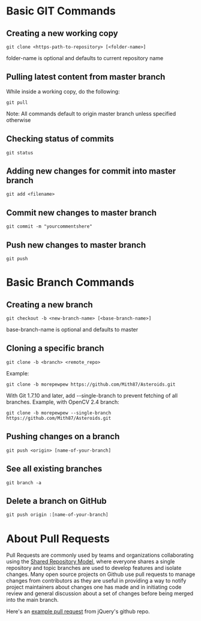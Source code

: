# Basic GIT Commands

## Creating a new working copy

```
git clone <https-path-to-repository> [<folder-name>]
```

folder-name is optional and defaults to current repository name

## Pulling latest content from master branch

While inside a working copy, do the following:

```
git pull
```

Note: All commands default to origin master branch unless specified otherwise

## Checking status of commits

```
git status
```

## Adding new changes for commit into master branch

```
git add <filename>
```

## Commit new changes to master branch

```
git commit -m "yourcommentshere"
```

## Push new changes to master branch

```
git push
```

# Basic Branch Commands

## Creating a new branch

```
git checkout -b <new-branch-name> [<base-branch-name>]
```

base-branch-name is optional and defaults to master

## Cloning a specific branch

```
git clone -b <branch> <remote_repo>
```

Example:

```
git clone -b morepewpew https://github.com/Mith87/Asteroids.git
```

With Git 1.7.10 and later, add --single-branch to prevent fetching of all branches. Example, with OpenCV 2.4 branch:

```
git clone -b morepewpew --single-branch https://github.com/Mith87/Asteroids.git
```

## Pushing changes on a branch

```
git push <origin> [name-of-your-branch]
```

## See all existing branches

```
git branch -a 
```

## Delete a branch on GitHub

```
git push origin :[name-of-your-branch]
```

# About Pull Requests

Pull Requests are commonly used by teams and organizations collaborating using the [Shared Repository Model](https://help.github.com/en/articles/about-pull-requests#article-platform-nav), where everyone shares a single repository and topic branches are used to develop features and isolate changes. Many open source projects on Github use pull requests to manage changes from contributors as they are useful in providing a way to notify project maintainers about changes one has made and in initiating code review and general discussion about a set of changes before being merged into the main branch.

Here's an [example pull request](https://github.com/jquery/jquery/pull/1051) from jQuery's github repo.

